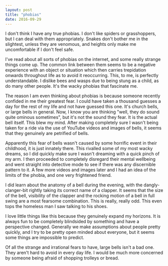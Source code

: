 ```yaml
---
layout: post
title: "phobias"
date: 2016-09-29
---
```


I don't think I have any true phobias. I don't like spiders or grasshoppers, but I can deal with them appropriately. Snakes don't bother me in the slightest, unless they are venomous, and heights only make me uncomfortable if I don't feel safe.

I've read about all sorts of phobias on the internet, and some really strange things come up. The common link between them seems to be a negative experience with an object or situation which then carries trepidation onwards throughout life as to avoid it reoccurring. This, to me, is perfectly understandable. I dislike bees and wasps due to being stung as a child, as do many other people. It's the wacky phobias that fascinate me.

The reason I am even thinking about phobias is because someone recently confided in me their greatest fear. I could have taken a thousand guesses a day for the rest of my life and not have guessed this one. It's church bells, or large bells in general. Now, I know you are thinking "well, they do sound quite ominous sometimes", but it's not the sound they fear. It is the actual bell itself. This blew my mind. After making completely sure I wasn't being taken for a ride via the use of YouTube videos and images of bells, it seems that they genuinely are petrified of bells.

Apparently this fear of bells wasn't caused by some horrific event in their childhood, it is just innately there. This rivalled some of my most wacky dreams, so I did quickly make sure I wasn't dreaming with a quick pinch of my arm. I then proceeded to completely disregard their mental wellbeing and went straight into detective mode to see if there was any discernible pattern to it. A few more videos and images later and I had an idea of the limits of the phobia, and one very frightened friend.

I did learn about the anatomy of a bell during the evening, with the dangly-clanger-bit rightly taking its correct name of a clapper. It seems that the size of the bell, visibility of the clapper and the rocking motion of a bell in full swing are a most fearsome combination. This is really, really odd. This even tops the homeless man I saw talking to his shoes.

I love little things like this because they genuinely expand my horizons. It is always fun to be completely blindsided by something and have a perspective changed. Generally we make assumptions about people pretty quickly, and I try to be pretty open minded about everyone, but it seems some things are impossible to predict.

Of all the strange and irrational fears to have, large bells isn't a bad one. They aren't hard to avoid in every day life. I would be much more concerned by someone being afraid of shopping trolleys or bread.
